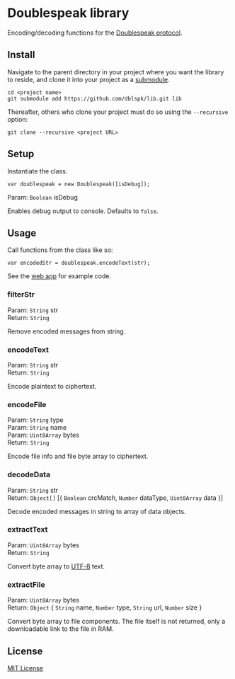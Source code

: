 # Doublespeak library

Encoding/decoding functions for the [Doublespeak protocol](https://github.com/dblspk/web-app#how-it-works).

## Install

Navigate to the parent directory in your project where you want the library to reside, and clone it into your project as a [submodule](https://github.com/blog/2104-working-with-submodules).
```
cd <project name>
git submodule add https://github.com/dblspk/lib.git lib
```
Thereafter, others who clone your project must do so using the ```--recursive``` option:
```
git clone --recursive <project URL>
```

## Setup

Instantiate the class.
```
var doublespeak = new Doublespeak([isDebug]);
```
Param: ```Boolean``` isDebug

Enables debug output to console. Defaults to ```false```.

## Usage

Call functions from the class like so:
```
var encodedStr = doublespeak.encodeText(str);
```
See the [web app](https://github.com/dblspk/web-app) for example code.

### filterStr
Param: ```String``` str  
Return: ```String```

Remove encoded messages from string.

### encodeText
Param: ```String``` str  
Return: ```String```

Encode plaintext to ciphertext.

### encodeFile
Param: ```String``` type  
Param: ```String``` name  
Param: ```Uint8Array``` bytes  
Return: ```String```

Encode file info and file byte array to ciphertext.

### decodeData
Param: ```String``` str  
Return: ```Object[]``` [{ ```Boolean``` crcMatch, ```Number``` dataType, ```Uint8Array``` data }]

Decode encoded messages in string to array of data objects.

### extractText
Param: ```Uint8Array``` bytes  
Return: ```String```

Convert byte array to [UTF-8](https://en.wikipedia.org/wiki/UTF-8) text.

### extractFile
Param: ```Uint8Array``` bytes  
Return: ```Object``` { ```String``` name, ```Number``` type, ```String``` url, ```Number``` size }

Convert byte array to file components. The file itself is not returned, only a downloadable link to the file in RAM.

## License

[MIT License](https://joshuaptfan.mit-license.org/)
